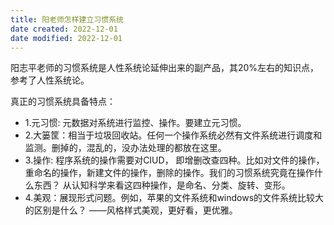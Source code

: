 ```yaml
---
title: 阳老师怎样建立习惯系统
date created: 2022-12-01
date modified: 2022-12-01
---
```


阳志平老师的习惯系统是人性系统论延伸出来的副产品，其20%左右的知识点，参考了人性系统论。

真正的习惯系统具备特点：
- 1.元习惯: 元数据对系统进行监控、操作。要建立元习惯。 
- 2.大篓筐：相当于垃圾回收站。任何一个操作系统必然有文件系统进行调度和监测。删掉的，混乱的，没办法处理的都放在这里。
- 3.操作: 程序系统的操作需要对CIUD， 即增删改查四种。比如对文件的操作，重命名的操作，新建文件的操作，删除的操作。我们的习惯系统究竟在操作什么东西？ 从认知科学来看这四种操作，是命名、分类、旋转、变形。
- 4.美观：展现形式问题。例如，苹果的文件系统和windows的文件系统比较大的区别是什么？ ——风格样式美观，更好看，更优雅。
